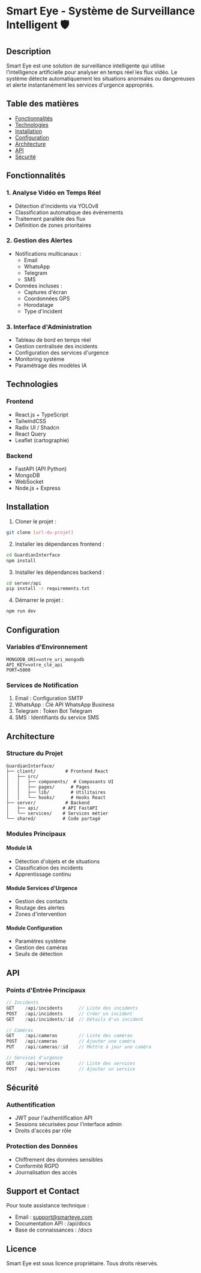 
# Smart Eye - Système de Surveillance Intelligent 🛡️

## Description
Smart Eye est une solution de surveillance intelligente qui utilise l'intelligence artificielle pour analyser en temps réel les flux vidéo. Le système détecte automatiquement les situations anormales ou dangereuses et alerte instantanément les services d'urgence appropriés.

## Table des matières
- [Fonctionnalités](#fonctionnalités)
- [Technologies](#technologies)
- [Installation](#installation)
- [Configuration](#configuration)
- [Architecture](#architecture)
- [API](#api)
- [Sécurité](#sécurité)

## Fonctionnalités

### 1. Analyse Vidéo en Temps Réel
- Détection d'incidents via YOLOv8
- Classification automatique des événements
- Traitement parallèle des flux
- Définition de zones prioritaires

### 2. Gestion des Alertes
- Notifications multicanaux :
  - Email
  - WhatsApp
  - Telegram
  - SMS
- Données incluses :
  - Captures d'écran
  - Coordonnées GPS
  - Horodatage
  - Type d'incident

### 3. Interface d'Administration
- Tableau de bord en temps réel
- Gestion centralisée des incidents
- Configuration des services d'urgence
- Monitoring système
- Paramétrage des modèles IA

## Technologies

### Frontend
- React.js + TypeScript
- TailwindCSS
- Radix UI / Shadcn
- React Query
- Leaflet (cartographie)

### Backend
- FastAPI (API Python)
- MongoDB
- WebSocket
- Node.js + Express

## Installation

1. Cloner le projet :
```bash
git clone [url-du-projet]
```

2. Installer les dépendances frontend :
```bash
cd GuardianInterface
npm install
```

3. Installer les dépendances backend :
```bash
cd server/api
pip install -r requirements.txt
```

4. Démarrer le projet :
```bash
npm run dev
```

## Configuration

### Variables d'Environnement
```env
MONGODB_URI=votre_uri_mongodb
API_KEY=votre_clé_api
PORT=5000
```

### Services de Notification
1. Email : Configuration SMTP
2. WhatsApp : Clé API WhatsApp Business
3. Telegram : Token Bot Telegram
4. SMS : Identifiants du service SMS

## Architecture

### Structure du Projet
```
GuardianInterface/
├── client/           # Frontend React
│   ├── src/
│   │   ├── components/  # Composants UI
│   │   ├── pages/      # Pages
│   │   ├── lib/        # Utilitaires
│   │   └── hooks/      # Hooks React
├── server/           # Backend
│   ├── api/         # API FastAPI
│   └── services/    # Services métier
└── shared/          # Code partagé
```

### Modules Principaux

#### Module IA
- Détection d'objets et de situations
- Classification des incidents
- Apprentissage continu

#### Module Services d'Urgence
- Gestion des contacts
- Routage des alertes
- Zones d'intervention

#### Module Configuration
- Paramètres système
- Gestion des caméras
- Seuils de détection

## API

### Points d'Entrée Principaux

```typescript
// Incidents
GET    /api/incidents      // Liste des incidents
POST   /api/incidents      // Créer un incident
GET    /api/incidents/:id  // Détails d'un incident

// Caméras
GET    /api/cameras        // Liste des caméras
POST   /api/cameras        // Ajouter une caméra
PUT    /api/cameras/:id    // Mettre à jour une caméra

// Services d'urgence
GET    /api/services       // Liste des services
POST   /api/services       // Ajouter un service
```

## Sécurité

### Authentification
- JWT pour l'authentification API
- Sessions sécurisées pour l'interface admin
- Droits d'accès par rôle

### Protection des Données
- Chiffrement des données sensibles
- Conformité RGPD
- Journalisation des accès

## Support et Contact

Pour toute assistance technique :
- Email : support@smarteye.com
- Documentation API : /api/docs
- Base de connaissances : /docs

## Licence
Smart Eye est sous licence propriétaire. Tous droits réservés.

